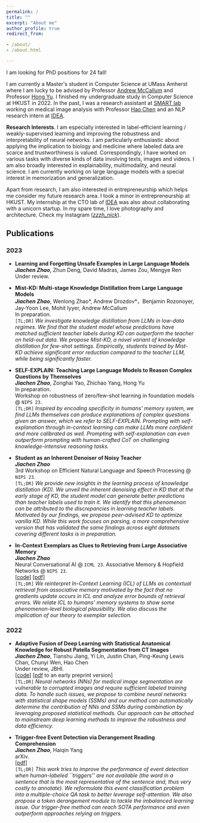 ```yaml
---
permalink: /
title: ""
excerpt: "About me"
author_profile: true
redirect_from:

- /about/
- /about.html

---
```

I am looking for PhD positions for 24 fall!  

I am currently a Master's student in Computer Science at UMass Amherst where I am lucky to be advised by Professor [Andrew McCallum](https://people.cs.umass.edu/~mccallum/) and Professor [Hong Yu](https://www.cics.umass.edu/faculty/directory/hong_yu). I finished my undergraduate study in Computer Science at HKUST in 2022. In the past, I was a research assistant at [SMART lab](https://hkustsmartlab.netlify.app/) working on medical image analysis with Professor [Hao Chen](https://cse.hkust.edu.hk/~jhc/) and an NLP research intern at [IDEA](https://www.idea.edu.cn/en/about-team.html).  

**Research Interests**. I am especially interested in label-efficient learning / weakly-supervised learning and improving the robustness and interpretability of neural networks. I am particularly enthusiastic about applying the implication to biology and medicine where labeled data are scarce and trustworthiness is valued. Correspondingly, I have worked on various tasks with diverse kinds of data involving texts, images and videos. I am also broadly interested in explainability,  multimodality, and neural science.  I am currently working on large language models with a special interest in memorization and generalization.

Apart from research, I am also interested in entrepreneurship which helps me consider my future research area. I took a minor in entrepreneurship at HKUST. My internship at the CTO lab of [IDEA](https://www.idea.edu.cn/en) was also about collaborating with a unicorn startup. In my spare time, I love photography and architecture. Check my instagram ([*zzzh_nick*](https://instagram.com/zzzh_nick?igshid=YmMyMTA2M2Y=)).  

## Publications  
### 2023  
- **Learning and Forgetting Unsafe Examples in Large Language Models**   
**_Jiachen Zhao_**, Zhun Deng, David Madras, James Zou, Mengye Ren\
Under review.  


- **Mist-KD: Multi-stage Knowledge Distillation from Large Language Models**\
**_Jiachen Zhao_**, Wenlong Zhao\*,  Andrew Drozdov\*，Benjamin Rozonoyer, Jay-Yoon Lee, Mohit Iyyer, Andrew McCallum\
In preparation.  
`[TL;DR]` *We investigate knowledge distillation from LLMs in low-data regimes. We find that the student model whose predictions have matched sufficient teacher labels during KD
can outperform the teacher on held-out data. We propose Mist-KD, a novel variant of knowledge distillation for few-shot settings. Empirically, students trained by Mist-KD achieve significant error
reduction compared to the teacher LLM, while being significantly faster.*

- **SELF-EXPLAIN: Teaching Large Language Models to Reason Complex Questions by Themselves**  
**_Jiachen Zhao_**, Zonghai Yao, Zhichao Yang, Hong Yu  
In preparation.  
Workshop on robustness of zero/few-shot learning in foundation models @ `NIPS 23`.  
`[TL;DR]` *Inspired by encoding specificity in humans' memory system, we find LLMs themselves can produce explanations of complex questions given an answer, which we refer to SELF-EXPLAIN. Prompting with self-explanation through in-context learning can make LLMs more confident and more calibrated as well. Prompting with self-explanation can even outperform prompting with human-crafted CoT on challenging knowledge-intensive reasoning tasks.*

- **Student as an Inherent Denoiser of Noisy Teacher**\
**_Jiachen Zhao_**\
3rd Workshop on Efficient Natural Language and Speech Processing @ `NIPS 23`.  
`[TL;DR]` *We provide new insights in the learning process of knowledge distillation (KD).
We unveil the inherent denoising effect in KD that at the early stage of KD,
the student model can generate better predictions than teacher labels used to train it.  We identify that this phenomenon can be attributed to the discrepancies in learning teacher labels.
Motivated by our findings, we propose peer-advised KD to optimize vanilla KD.  While this work focuses on parsing, a more comprehensive version that has validated the same findings across eight datasets covering different tasks is in preparation.*  


- **In-Context Exemplars as Clues to Retrieving from Large Associative Memory**\
**_Jiachen Zhao_**\
Neural Conversational AI @ `ICML 23`. Associative Memory & Hopfield Networks @ `NIPS 23`.  
[[code](https://github.com/andotalao24/ICL-as-retrieval-from-associative-memory)] [<a href="/files/_arxiv__ICL_as_retrieval.pdf" target="_blank">pdf</a>]  
`[TL;DR]` *We reinterpret In-Context Learning (ICL) of LLMs as contextual retrieval from associative memory motivated by the fact that no gradients update occurs in ICL and
analyze error bounds of retrieval errors. We relate ICL to humans' memory systems to show some phenomenon-level biological plausibility. We also discuss the implication of our theory to exemplar selection.*

### 2022   
- **Adaptive Fusion of Deep Learning with Statistical Anatomical Knowledge for Robust Patella Segmentation from CT Images**\
**_Jiachen Zhao_**, Tianshu Jiang, Yi Lin, Justin Chan, Ping-Keung Lewis Chan, Chunyi Wen, Hao Chen\
Under review, JBHI.  
[[code](https://github.com/andotalao24/PatellaSeg)] [[pdf](https://papers.ssrn.com/sol3/papers.cfm?abstract_id=4026021) to an early preprint version]  
`[TL;DR]` *Neural networks (NNs) for medical image segmentation are vulnerable to corrupted images and require sufficient labeled training data. To handle such issues, we propose to combine neural networks with statistical shape models (SSMs) and our method can automatically determine the contribution of NNs and SSMs during combination by leveraging proposed statistical methods.  Our approach can be attached to mainstream deep learning methods to improve the robustness and data efficiency.*

- **Trigger-free Event Detection via Derangement Reading Comprehension**\
**_Jiachen Zhao_**, Haiqin Yang\
arXiv.  
[[pdf](https://arxiv.org/pdf/2208.09659.pdf)]    
`[TL;DR]` *This work tries to improve the performance of event detection when human-labeled ``triggers'' are not available (the word in a sentence that is the most representative of the sentence and, thus very costly to annotate).  We reformulate this event classification problem into a multiple-choice QA task to better leverage self-attention. We also propose a token derangement module to tackle the imbalanced learning issue.  Our trigger-free method can reach SOTA performance and even outperform approaches relying on triggers.*






